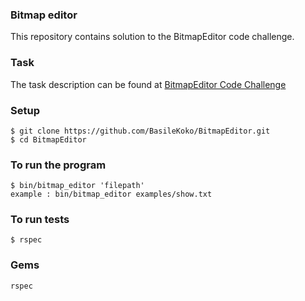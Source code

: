 ### Bitmap editor
This repository contains solution to the BitmapEditor code challenge.

### Task
The task description can be found at [BitmapEditor Code Challenge](https://docs.google.com/document/d/1T3UiCgZNzPPPuXDB_Y_nIgA_-Ym96yeOJbBwb8cnnp4/edit#)

### Setup
```
$ git clone https://github.com/BasileKoko/BitmapEditor.git
$ cd BitmapEditor
```

### To run the program
```
$ bin/bitmap_editor 'filepath'
example : bin/bitmap_editor examples/show.txt
```

### To run tests

```
$ rspec
```

### Gems
```ruby
rspec

```
